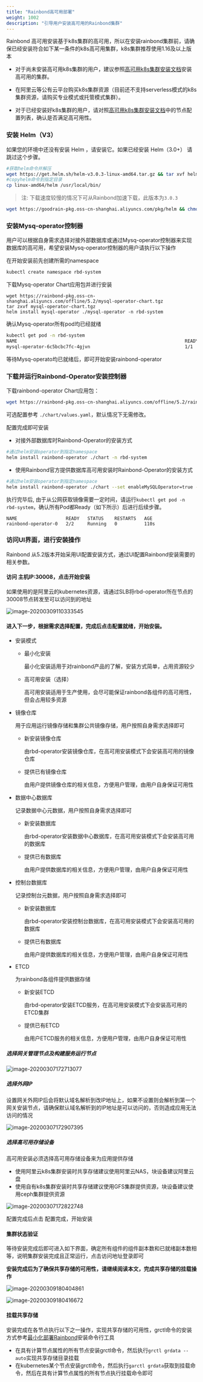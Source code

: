 ```yaml
---
title: "Rainbond高可用部署"
weight: 1002
description: "引导用户安装高可用的Rainbond集群"
---
```


Rainbond 高可用安装基于k8s集群的高可用，所以在安装rainbond集群前，请确保已经安装符合如下某一条件的k8s高可用集群，k8s集群推荐使用1.16及以上版本

- 对于尚未安装高可用k8s集群的用户，建议参照[高可用k8s集群安装文档](/docs/user-operations/install/k8s-install)安装高可用的集群。

- 在阿里云等公有云平台购买k8s集群资源（目前还不支持serverless模式的k8s集群资源，请购买专业模式或托管模式集群）。

- 对于已经安装好k8s集群的用户，请对照[高可用k8s集群安装文档](/docs/user-operations/install/k8s-install)中的节点配置列表，确认是否满足高可用性。

### 安装 Helm（V3）

如果您的环境中还没有安装 Helm ，请安装它。如果已经安装 Helm（3.0+） 请跳过这个步骤。

```bash
#获取helm命令并解压
wget https://get.helm.sh/helm-v3.0.3-linux-amd64.tar.gz && tar xvf helm-v3.0.3-linux-amd64.tar.gz
#copyhelm命令到指定目录
cp linux-amd64/helm /usr/local/bin/
```

> 注: 下载速度较慢的情况下可从Rainbond加速下载，此版本为`3.0.3`

```bash
wget https://goodrain-pkg.oss-cn-shanghai.aliyuncs.com/pkg/helm && chmod +x helm && mv helm /usr/local/bin/
```



### 安装Mysq-operator控制器

用户可以根据自身需求选择对接外部数据库或通过Mysq-operator控制器来实现数据库的高可用，希望安装Mysq-operator控制器的用户请执行以下操作



在开始安装前先创建所需的namespace

```bash
kubectl create namespace rbd-system
```

下载Mysq-operator Chart应用包并进行安装

    wget https://rainbond-pkg.oss-cn-shanghai.aliyuncs.com/offline/5.2/mysql-operator-chart.tgz
    tar zxvf mysql-operator-chart.tgz
    helm install mysql-operator ./mysql-operator -n rbd-system
确认Mysq-operator所有pod均已经就绪

```bash
kubectl get pod -n rbd-system
NAME                                                              READY   STATUS    RESTARTS   AGE
mysql-operator-6c5bcbc7fc-4gjvn                                   1/1     Running   0          5m7s
```


等待Mysq-operato均已就绪后，即可开始安装rainbond-operator

### 下载并运行Rainbond-Operator安装控制器

下载rainbond-operator Chart应用包：

```bash
wget https://rainbond-pkg.oss-cn-shanghai.aliyuncs.com/offline/5.2/rainbond-operator-chart-v5.2.0-beta2.tgz && tar xvf rainbond-operator-chart-v5.2.0-beta2.tgz
```

可选配置参考 `./chart/values.yaml`，默认情况下无需修改。

配置完成即可安装

- 对接外部数据库时Rainbond-Operator的安装方式

```bash
#通过helm安装operator到指定namespace
helm install rainbond-operator ./chart -n rbd-system
```

- 使用Rainbond官方提供数据库高可用安装时Rainbond-Operator的安装方式

```bash
#通过helm安装operator到指定namespace
helm install rainbond-operator ./chart --set enableMySQLOperator=true -n rbd-system
```

执行完毕后, 由于从公网获取镜像需要一定时间，请运行```kubectl get pod -n rbd-system```，确认所有Pod都Ready（如下所示）后进行后续步骤。

```
NAME                  READY   STATUS    RESTARTS   AGE
rainbond-operator-0   2/2     Running   0          110s
```

### 访问UI界面，进行安装操作
   Rainbond 从5.2版本开始采用UI配置安装方式，通过UI配置Rainbond安装需要的相关参数。

#### 访问 **主机IP:30008**，点击开始安装

如果使用的是阿里云的kubernetes资源，请通过SLB将rbd-operator所在节点的30008节点转发至可以访问到的地址

![image-20200309110333545](https://tva1.sinaimg.cn/large/00831rSTly1gcnhw2pbuzj31h50u0q6f.jpg)

#### 进入下一步，根据需求选择配置，完成后点击配置就绪，开始安装。

- 安装模式

  - 最小化安装

    最小化安装适用于对rainbond产品的了解，安装方式简单，占用资源较少

  - 高可用安装（选择）

    高可用安装适用于生产使用，会尽可能保证rainbond各组件的高可用性，但会占用较多资源

- 镜像仓库

  用于应用运行镜像存储和集群公共镜像存储，用户按照自身需求选择即可

  - 新安装镜像仓库

    由rbd-operator安装镜像仓库，在高可用安装模式下会安装高可用的镜像仓库

  - 提供已有镜像仓库

    由用户提供镜像仓库的相关信息，方便用户管理，由用户自身保证可用性

- 数据中心数据库

  记录数据中心元数据，用户按照自身需求选择即可

  - 新安装数据库

    由rbd-operator安装数据中心数据库，在高可用安装模式下会安装高可用的数据库

  - 提供已有数据库

    由用户提供数据库的相关信息，方便用户管理，由用户自身保证可用性

- 控制台数据库

  记录控制台元数据，用户按照自身需求选择即可

  - 新安装数据库

    由rbd-operator安装控制台数据库，在高可用安装模式下会安装高可用的数据库

  - 提供已有数据库

    由用户提供数据库的相关信息，方便用户管理，由用户自身保证可用性

- ETCD

  为rainbond各组件提供数据存储

  - 新安装ETCD

    由rbd-operator安装ETCD服务，在高可用安装模式下会安装高可用的ETCD集群

  - 提供已有ETCD

    由用户ETCD服务的相关信息，方便用户管理，由用户自身保证可用性

##### 选择网关管理节点及构建服务运行节点

![image-20200307172713077](https://tva1.sinaimg.cn/large/00831rSTgy1gclhqm5kpkj31z20c0771.jpg)

##### 选择外网IP

设置网关外网IP后会将默认域名解析到改IP地址上，如果不设置则会解析到第一个网关安装节点，请确保默认域名解析到的IP地址是可以访问的，否则造成应用无法访问的情况

![image-20200307172907395](https://tva1.sinaimg.cn/large/00831rSTgy1gclhsl7z0vj31z20b6gmm.jpg)

##### 选择高可用存储设备

高可用安装必须选择高可用存储设备来为应用提供存储

- 使用阿里云k8s集群安装时共享存储建议使用阿里云NAS，块设备建议阿里云盘
- 使用自有k8s集群安装时共享存储建议使用GFS集群提供资源，块设备建议使用ceph集群提供资源

![image-20200307172822748](https://tva1.sinaimg.cn/large/00831rSTgy1gclhrtkf3qj31z20smdlb.jpg) 

配置完成后点击 配置完成，开始安装

#### 集群状态验证

等待安装完成后即可进入如下界面，确定所有组件的组件副本数和已就绪副本数相等，说明集群安装完成且正常运行，点击访问地址登录即可

**安装完成后为了确保共享存储的可用性，请继续阅读本文，完成共享存储的挂载操作**

![image-20200309180404861](https://tva1.sinaimg.cn/large/00831rSTly1gcnu1kw0z7j31ix0u0n1f.jpg)

![image-20200309180416672](https://tva1.sinaimg.cn/large/00831rSTly1gcnu1s6fp3j31z20s040z.jpg)

#### 挂载共享存储

安装完成在各节点执行以下之一操作，实现共享存储的可用性，grctl命令的安装方式参考[最小化部署Rainbond](../minimal_install)安装命令行工具

* 在具有计算节点属性的所有节点安装grctl命令，然后执行```grctl grdata --auto```实现共享存储目录挂载
* 在kubernetes某个节点安装grctl命令，然后执行```garctl grdata```获取到挂载命令，然后在具有计算节点属性的所有节点执行挂载命令即可
